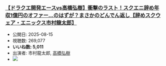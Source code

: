 ### [【ドラクエ開発エースvs高橋弘樹】衝撃のラスト！スクエニ辞め年収1億円のオファー...のはずが？まさかのどんでん返し【辞めスクウェア・エニックス市村龍太郎】](https://www.youtube.com/watch?v=FomJMamtpqk)
-   公開日: 2025-08-15
-   視聴数: 269,077
-   **いいね数: 5,011**
-   出演者: 市村龍太郎, [高橋弘樹](/rehacq_fan/people/高橋弘樹 "wikilink")
- [![](https://img.youtube.com/vi/FomJMamtpqk/hqdefault.jpg)](https://www.youtube.com/watch?v=FomJMamtpqk)
